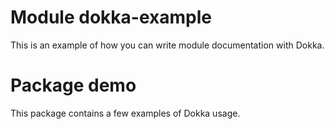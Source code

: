 # Module dokka-example

This is an example of how you can write module documentation with Dokka.

# Package demo

This package contains a few examples of Dokka usage.
